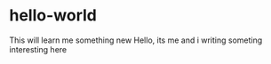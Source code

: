 # hello-world
This will learn me something new
Hello, its me and i writing someting interesting here
